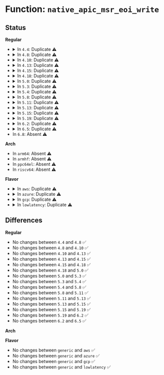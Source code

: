 # Function: <code>native_apic_msr_eoi_write</code>

## Status
<b>Regular</b>
<ul>
<li>
<details>
<summary>In <code>4.4</code>: Duplicate ⚠️</summary>

```c
void native_apic_msr_eoi_write(u32 reg, u32 v);
```

**Collision:** Static Duplication

**Inline:** No

**Transformation:** False

**Instances:**

```
In arch/x86/kernel/apic/x2apic_phys.c (ffffffff81059560)
Location: arch/x86/include/asm/apic.h:190
Inline: False
```
```
In arch/x86/kernel/apic/x2apic_cluster.c (ffffffff810599f0)
Location: arch/x86/include/asm/apic.h:190
Inline: False
```
**Symbols:**

```
ffffffff81059560-ffffffff81059577: native_apic_msr_eoi_write (STB_LOCAL)
ffffffff810599f0-ffffffff81059a07: native_apic_msr_eoi_write (STB_LOCAL)
```
</details>
</li>
<li>
<details>
<summary>In <code>4.8</code>: Duplicate ⚠️</summary>

```c
void native_apic_msr_eoi_write(u32 reg, u32 v);
```

**Collision:** Static Duplication

**Inline:** No

**Transformation:** False

**Instances:**

```
In arch/x86/kernel/apic/x2apic_phys.c (ffffffff810597d0)
Location: arch/x86/include/asm/apic.h:197
Inline: False
```
```
In arch/x86/kernel/apic/x2apic_cluster.c (ffffffff81059c70)
Location: arch/x86/include/asm/apic.h:197
Inline: False
```
**Symbols:**

```
ffffffff810597d0-ffffffff810597e7: native_apic_msr_eoi_write (STB_LOCAL)
ffffffff81059c70-ffffffff81059c87: native_apic_msr_eoi_write (STB_LOCAL)
```
</details>
</li>
<li>
<details>
<summary>In <code>4.10</code>: Duplicate ⚠️</summary>

```c
void native_apic_msr_eoi_write(u32 reg, u32 v);
```

**Collision:** Static Duplication

**Inline:** No

**Transformation:** False

**Instances:**

```
In arch/x86/kernel/apic/x2apic_phys.c (ffffffff8105c580)
Location: arch/x86/include/asm/apic.h:196
Inline: False
```
```
In arch/x86/kernel/apic/x2apic_cluster.c (ffffffff8105ca30)
Location: arch/x86/include/asm/apic.h:196
Inline: False
```
**Symbols:**

```
ffffffff8105c580-ffffffff8105c591: native_apic_msr_eoi_write (STB_LOCAL)
ffffffff8105ca30-ffffffff8105ca41: native_apic_msr_eoi_write (STB_LOCAL)
```
</details>
</li>
<li>
<details>
<summary>In <code>4.13</code>: Duplicate ⚠️</summary>

```c
void native_apic_msr_eoi_write(u32 reg, u32 v);
```

**Collision:** Static Duplication

**Inline:** No

**Transformation:** False

**Instances:**

```
In arch/x86/kernel/apic/x2apic_phys.c (ffffffff8105bc80)
Location: arch/x86/include/asm/apic.h:195
Inline: False
```
```
In arch/x86/kernel/apic/x2apic_cluster.c (ffffffff8105c140)
Location: arch/x86/include/asm/apic.h:195
Inline: False
```
**Symbols:**

```
ffffffff8105bc80-ffffffff8105bc91: native_apic_msr_eoi_write (STB_LOCAL)
ffffffff8105c140-ffffffff8105c151: native_apic_msr_eoi_write (STB_LOCAL)
```
</details>
</li>
<li>
<details>
<summary>In <code>4.15</code>: Duplicate ⚠️</summary>

```c
void native_apic_msr_eoi_write(u32 reg, u32 v);
```

**Collision:** Static Duplication

**Inline:** No

**Transformation:** False

**Instances:**

```
In arch/x86/kernel/apic/x2apic_phys.c (ffffffff8105fd20)
Location: arch/x86/include/asm/apic.h:211
Inline: False
```
```
In arch/x86/kernel/apic/x2apic_cluster.c (ffffffff810601c0)
Location: arch/x86/include/asm/apic.h:211
Inline: False
```
**Symbols:**

```
ffffffff8105fd20-ffffffff8105fd31: native_apic_msr_eoi_write (STB_LOCAL)
ffffffff810601c0-ffffffff810601d1: native_apic_msr_eoi_write (STB_LOCAL)
```
</details>
</li>
<li>
<details>
<summary>In <code>4.18</code>: Duplicate ⚠️</summary>

```c
void native_apic_msr_eoi_write(u32 reg, u32 v);
```

**Collision:** Static Duplication

**Inline:** No

**Transformation:** False

**Instances:**

```
In arch/x86/kernel/apic/x2apic_phys.c (ffffffff81062e30)
Location: arch/x86/include/asm/apic.h:212
Inline: False
```
```
In arch/x86/kernel/apic/x2apic_cluster.c (ffffffff810632a0)
Location: arch/x86/include/asm/apic.h:212
Inline: False
```
**Symbols:**

```
ffffffff81062e30-ffffffff81062e41: native_apic_msr_eoi_write (STB_LOCAL)
ffffffff810632a0-ffffffff810632b1: native_apic_msr_eoi_write (STB_LOCAL)
```
</details>
</li>
<li>
<details>
<summary>In <code>5.0</code>: Duplicate ⚠️</summary>

```c
void native_apic_msr_eoi_write(u32 reg, u32 v);
```

**Collision:** Static Duplication

**Inline:** No

**Transformation:** False

**Instances:**

```
In arch/x86/kernel/apic/x2apic_phys.c (ffffffff81068b30)
Location: arch/x86/include/asm/apic.h:212
Inline: False
```
```
In arch/x86/kernel/apic/x2apic_cluster.c (ffffffff81068fa0)
Location: arch/x86/include/asm/apic.h:212
Inline: False
```
**Symbols:**

```
ffffffff81068b30-ffffffff81068b41: native_apic_msr_eoi_write (STB_LOCAL)
ffffffff81068fa0-ffffffff81068fb1: native_apic_msr_eoi_write (STB_LOCAL)
```
</details>
</li>
<li>
<details>
<summary>In <code>5.3</code>: Duplicate ⚠️</summary>

```c
void native_apic_msr_eoi_write(u32 reg, u32 v);
```

**Collision:** Static Duplication

**Inline:** No

**Transformation:** False

**Instances:**

```
In arch/x86/kernel/apic/x2apic_phys.c (ffffffff8106c350)
Location: arch/x86/include/asm/apic.h:214
Inline: False
```
```
In arch/x86/kernel/apic/x2apic_cluster.c (ffffffff8106c7d0)
Location: arch/x86/include/asm/apic.h:214
Inline: False
```
**Symbols:**

```
ffffffff8106c350-ffffffff8106c35c: native_apic_msr_eoi_write (STB_LOCAL)
ffffffff8106c7d0-ffffffff8106c7dc: native_apic_msr_eoi_write (STB_LOCAL)
```
</details>
</li>
<li>
<details>
<summary>In <code>5.4</code>: Duplicate ⚠️</summary>

```c
void native_apic_msr_eoi_write(u32 reg, u32 v);
```

**Collision:** Static Duplication

**Inline:** No

**Transformation:** False

**Instances:**

```
In arch/x86/kernel/apic/x2apic_uv_x.c (ffffffff8106cf00)
Location: arch/x86/include/asm/apic.h:219
Inline: False
```
```
In arch/x86/kernel/apic/x2apic_phys.c (ffffffff8106da50)
Location: arch/x86/include/asm/apic.h:219
Inline: False
```
```
In arch/x86/kernel/apic/x2apic_cluster.c (ffffffff8106df20)
Location: arch/x86/include/asm/apic.h:219
Inline: False
```
**Symbols:**

```
ffffffff8106cf00-ffffffff8106cf0c: native_apic_msr_eoi_write (STB_LOCAL)
ffffffff8106da50-ffffffff8106da5c: native_apic_msr_eoi_write (STB_LOCAL)
ffffffff8106df20-ffffffff8106df2c: native_apic_msr_eoi_write (STB_LOCAL)
```
</details>
</li>
<li>
<details>
<summary>In <code>5.8</code>: Duplicate ⚠️</summary>

```c
void native_apic_msr_eoi_write(u32 reg, u32 v);
```

**Collision:** Static Duplication

**Inline:** No

**Transformation:** False

**Instances:**

```
In arch/x86/kernel/apic/x2apic_uv_x.c (ffffffff81074280)
Location: arch/x86/include/asm/apic.h:219
Inline: False
```
```
In arch/x86/kernel/apic/x2apic_phys.c (ffffffff81074f30)
Location: arch/x86/include/asm/apic.h:219
Inline: False
```
```
In arch/x86/kernel/apic/x2apic_cluster.c (ffffffff810753f0)
Location: arch/x86/include/asm/apic.h:219
Inline: False
```
**Symbols:**

```
ffffffff81074280-ffffffff8107428c: native_apic_msr_eoi_write (STB_LOCAL)
ffffffff81074f30-ffffffff81074f3c: native_apic_msr_eoi_write (STB_LOCAL)
ffffffff810753f0-ffffffff810753fc: native_apic_msr_eoi_write (STB_LOCAL)
```
</details>
</li>
<li>
<details>
<summary>In <code>5.11</code>: Duplicate ⚠️</summary>

```c
void native_apic_msr_eoi_write(u32 reg, u32 v);
```

**Collision:** Static Duplication

**Inline:** No

**Transformation:** False

**Instances:**

```
In arch/x86/kernel/apic/x2apic_uv_x.c (ffffffff81074e30)
Location: arch/x86/include/asm/apic.h:209
Inline: False
```
```
In arch/x86/kernel/apic/x2apic_phys.c (ffffffff81075540)
Location: arch/x86/include/asm/apic.h:209
Inline: False
```
```
In arch/x86/kernel/apic/x2apic_cluster.c (ffffffff81075a30)
Location: arch/x86/include/asm/apic.h:209
Inline: False
```
**Symbols:**

```
ffffffff81074e30-ffffffff81074e3c: native_apic_msr_eoi_write (STB_LOCAL)
ffffffff81075540-ffffffff8107554c: native_apic_msr_eoi_write (STB_LOCAL)
ffffffff81075a30-ffffffff81075a3c: native_apic_msr_eoi_write (STB_LOCAL)
```
</details>
</li>
<li>
<details>
<summary>In <code>5.13</code>: Duplicate ⚠️</summary>

```c
void native_apic_msr_eoi_write(u32 reg, u32 v);
```

**Collision:** Static Duplication

**Inline:** No

**Transformation:** False

**Instances:**

```
In arch/x86/kernel/apic/x2apic_uv_x.c (ffffffff810758e0)
Location: arch/x86/include/asm/apic.h:210
Inline: False
```
```
In arch/x86/kernel/apic/x2apic_phys.c (ffffffff81075fe0)
Location: arch/x86/include/asm/apic.h:210
Inline: False
```
```
In arch/x86/kernel/apic/x2apic_cluster.c (ffffffff810764d0)
Location: arch/x86/include/asm/apic.h:210
Inline: False
```
**Symbols:**

```
ffffffff810758e0-ffffffff810758ec: native_apic_msr_eoi_write (STB_LOCAL)
ffffffff81075fe0-ffffffff81075fec: native_apic_msr_eoi_write (STB_LOCAL)
ffffffff810764d0-ffffffff810764dc: native_apic_msr_eoi_write (STB_LOCAL)
```
</details>
</li>
<li>
<details>
<summary>In <code>5.15</code>: Duplicate ⚠️</summary>

```c
void native_apic_msr_eoi_write(u32 reg, u32 v);
```

**Collision:** Static Duplication

**Inline:** No

**Transformation:** False

**Instances:**

```
In arch/x86/kernel/apic/x2apic_uv_x.c (ffffffff81082db0)
Location: arch/x86/include/asm/apic.h:210
Inline: False
```
```
In arch/x86/kernel/apic/x2apic_phys.c (ffffffff810835e0)
Location: arch/x86/include/asm/apic.h:210
Inline: False
```
```
In arch/x86/kernel/apic/x2apic_cluster.c (ffffffff81083b20)
Location: arch/x86/include/asm/apic.h:210
Inline: False
```
**Symbols:**

```
ffffffff81082db0-ffffffff81082dbc: native_apic_msr_eoi_write (STB_LOCAL)
ffffffff810835e0-ffffffff810835ec: native_apic_msr_eoi_write (STB_LOCAL)
ffffffff81083b20-ffffffff81083b2c: native_apic_msr_eoi_write (STB_LOCAL)
```
</details>
</li>
<li>
<details>
<summary>In <code>5.19</code>: Duplicate ⚠️</summary>

```c
void native_apic_msr_eoi_write(u32 reg, u32 v);
```

**Collision:** Static Duplication

**Inline:** No

**Transformation:** False

**Instances:**

```
In arch/x86/kernel/apic/x2apic_uv_x.c (ffffffff81092ae0)
Location: arch/x86/include/asm/apic.h:210
Inline: False
```
```
In arch/x86/kernel/apic/x2apic_phys.c (ffffffff810934a0)
Location: arch/x86/include/asm/apic.h:210
Inline: False
```
```
In arch/x86/kernel/apic/x2apic_cluster.c (ffffffff81093b50)
Location: arch/x86/include/asm/apic.h:210
Inline: False
```
**Symbols:**

```
ffffffff81092ae0-ffffffff81092af6: native_apic_msr_eoi_write (STB_LOCAL)
ffffffff810934a0-ffffffff810934b6: native_apic_msr_eoi_write (STB_LOCAL)
ffffffff81093b50-ffffffff81093b66: native_apic_msr_eoi_write (STB_LOCAL)
```
</details>
</li>
<li>
<details>
<summary>In <code>6.2</code>: Duplicate ⚠️</summary>

```c
void native_apic_msr_eoi_write(u32 reg, u32 v);
```

**Collision:** Static Duplication

**Inline:** No

**Transformation:** False

**Instances:**

```
In arch/x86/kernel/apic/x2apic_uv_x.c (ffffffff810a7c70)
Location: arch/x86/include/asm/apic.h:208
Inline: False
```
```
In arch/x86/kernel/apic/x2apic_phys.c (ffffffff810a8a00)
Location: arch/x86/include/asm/apic.h:208
Inline: False
```
```
In arch/x86/kernel/apic/x2apic_cluster.c (ffffffff810a9260)
Location: arch/x86/include/asm/apic.h:208
Inline: False
```
**Symbols:**

```
ffffffff810a7c70-ffffffff810a7c86: native_apic_msr_eoi_write (STB_LOCAL)
ffffffff810a8a00-ffffffff810a8a16: native_apic_msr_eoi_write (STB_LOCAL)
ffffffff810a9260-ffffffff810a9276: native_apic_msr_eoi_write (STB_LOCAL)
```
</details>
</li>
<li>
<details>
<summary>In <code>6.5</code>: Duplicate ⚠️</summary>

```c
void native_apic_msr_eoi_write(u32 reg, u32 v);
```

**Collision:** Static Duplication

**Inline:** No

**Transformation:** False

**Instances:**

```
In arch/x86/kernel/apic/x2apic_uv_x.c (ffffffff810aaee0)
Location: arch/x86/include/asm/apic.h:210
Inline: False
```
```
In arch/x86/kernel/apic/x2apic_phys.c (ffffffff810abc30)
Location: arch/x86/include/asm/apic.h:210
Inline: False
```
```
In arch/x86/kernel/apic/x2apic_cluster.c (ffffffff810ac480)
Location: arch/x86/include/asm/apic.h:210
Inline: False
```
**Symbols:**

```
ffffffff810aaee0-ffffffff810aaef6: native_apic_msr_eoi_write (STB_LOCAL)
ffffffff810abc30-ffffffff810abc46: native_apic_msr_eoi_write (STB_LOCAL)
ffffffff810ac480-ffffffff810ac496: native_apic_msr_eoi_write (STB_LOCAL)
```
</details>
</li>
<li>
In <code>6.8</code>: Absent ⚠️
</li>
</ul>
<b>Arch</b>
<ul>
<li>
In <code>arm64</code>: Absent ⚠️
</li>
<li>
In <code>armhf</code>: Absent ⚠️
</li>
<li>
In <code>ppc64el</code>: Absent ⚠️
</li>
<li>
In <code>riscv64</code>: Absent ⚠️
</li>
</ul>
<b>Flavor</b>
<ul>
<li>
<details>
<summary>In <code>aws</code>: Duplicate ⚠️</summary>

```c
void native_apic_msr_eoi_write(u32 reg, u32 v);
```

**Collision:** Static Duplication

**Inline:** No

**Transformation:** False

**Instances:**

```
In arch/x86/kernel/apic/x2apic_phys.c (ffffffff8106c9f0)
Location: arch/x86/include/asm/apic.h:219
Inline: False
```
```
In arch/x86/kernel/apic/x2apic_cluster.c (ffffffff8106cec0)
Location: arch/x86/include/asm/apic.h:219
Inline: False
```
**Symbols:**

```
ffffffff8106c9f0-ffffffff8106c9fc: native_apic_msr_eoi_write (STB_LOCAL)
ffffffff8106cec0-ffffffff8106cecc: native_apic_msr_eoi_write (STB_LOCAL)
```
</details>
</li>
<li>
<details>
<summary>In <code>azure</code>: Duplicate ⚠️</summary>

```c
void native_apic_msr_eoi_write(u32 reg, u32 v);
```

**Collision:** Static Duplication

**Inline:** No

**Transformation:** False

**Instances:**

```
In arch/x86/kernel/apic/x2apic_phys.c (ffffffff8105cd50)
Location: arch/x86/include/asm/apic.h:219
Inline: False
```
```
In arch/x86/kernel/apic/x2apic_cluster.c (ffffffff8105d2c0)
Location: arch/x86/include/asm/apic.h:219
Inline: False
```
**Symbols:**

```
ffffffff8105cd50-ffffffff8105cd5c: native_apic_msr_eoi_write (STB_LOCAL)
ffffffff8105d2c0-ffffffff8105d2cc: native_apic_msr_eoi_write (STB_LOCAL)
```
</details>
</li>
<li>
<details>
<summary>In <code>gcp</code>: Duplicate ⚠️</summary>

```c
void native_apic_msr_eoi_write(u32 reg, u32 v);
```

**Collision:** Static Duplication

**Inline:** No

**Transformation:** False

**Instances:**

```
In arch/x86/kernel/apic/x2apic_phys.c (ffffffff8106cea0)
Location: arch/x86/include/asm/apic.h:219
Inline: False
```
```
In arch/x86/kernel/apic/x2apic_cluster.c (ffffffff8106d370)
Location: arch/x86/include/asm/apic.h:219
Inline: False
```
**Symbols:**

```
ffffffff8106cea0-ffffffff8106ceac: native_apic_msr_eoi_write (STB_LOCAL)
ffffffff8106d370-ffffffff8106d37c: native_apic_msr_eoi_write (STB_LOCAL)
```
</details>
</li>
<li>
<details>
<summary>In <code>lowlatency</code>: Duplicate ⚠️</summary>

```c
void native_apic_msr_eoi_write(u32 reg, u32 v);
```

**Collision:** Static Duplication

**Inline:** No

**Transformation:** False

**Instances:**

```
In arch/x86/kernel/apic/x2apic_uv_x.c (ffffffff8106e5c0)
Location: arch/x86/include/asm/apic.h:219
Inline: False
```
```
In arch/x86/kernel/apic/x2apic_phys.c (ffffffff8106f120)
Location: arch/x86/include/asm/apic.h:219
Inline: False
```
```
In arch/x86/kernel/apic/x2apic_cluster.c (ffffffff8106f5f0)
Location: arch/x86/include/asm/apic.h:219
Inline: False
```
**Symbols:**

```
ffffffff8106e5c0-ffffffff8106e5cc: native_apic_msr_eoi_write (STB_LOCAL)
ffffffff8106f120-ffffffff8106f12c: native_apic_msr_eoi_write (STB_LOCAL)
ffffffff8106f5f0-ffffffff8106f5fc: native_apic_msr_eoi_write (STB_LOCAL)
```
</details>
</li>
</ul>

## Differences
<b>Regular</b>
<ul>
<li>
No changes between <code>4.4</code> and <code>4.8</code> ✅
</li>
<li>
No changes between <code>4.8</code> and <code>4.10</code> ✅
</li>
<li>
No changes between <code>4.10</code> and <code>4.13</code> ✅
</li>
<li>
No changes between <code>4.13</code> and <code>4.15</code> ✅
</li>
<li>
No changes between <code>4.15</code> and <code>4.18</code> ✅
</li>
<li>
No changes between <code>4.18</code> and <code>5.0</code> ✅
</li>
<li>
No changes between <code>5.0</code> and <code>5.3</code> ✅
</li>
<li>
No changes between <code>5.3</code> and <code>5.4</code> ✅
</li>
<li>
No changes between <code>5.4</code> and <code>5.8</code> ✅
</li>
<li>
No changes between <code>5.8</code> and <code>5.11</code> ✅
</li>
<li>
No changes between <code>5.11</code> and <code>5.13</code> ✅
</li>
<li>
No changes between <code>5.13</code> and <code>5.15</code> ✅
</li>
<li>
No changes between <code>5.15</code> and <code>5.19</code> ✅
</li>
<li>
No changes between <code>5.19</code> and <code>6.2</code> ✅
</li>
<li>
No changes between <code>6.2</code> and <code>6.5</code> ✅
</li>
</ul>
<b>Arch</b>
<ul>
</ul>
<b>Flavor</b>
<ul>
<li>
No changes between <code>generic</code> and <code>aws</code> ✅
</li>
<li>
No changes between <code>generic</code> and <code>azure</code> ✅
</li>
<li>
No changes between <code>generic</code> and <code>gcp</code> ✅
</li>
<li>
No changes between <code>generic</code> and <code>lowlatency</code> ✅
</li>
</ul>
